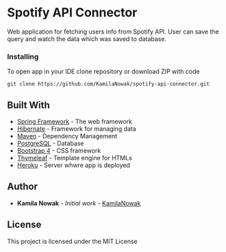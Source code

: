 # Spotify API Connector

Web application for fetching users info from Spotify API. User can save the query  and watch the data which was saved to database.

### Installing

To open app in your IDE clone repository or download ZIP with code

```
git clone https://github.com/KamilaNowak/spotify-api-connector.git
```

## Built With

* [Spring Framework](https://spring.io/) - The web framework
* [Hibernate](https://hibernate.org/) - Framework for managing data
* [Maven](https://maven.apache.org/) - Dependency Management
* [PostgreSQL](https://www.postgresql.org/) - Database
* [Bootstrap 4](https://getbootstrap.com/) - CSS framework
* [Thymeleaf](https://www.thymeleaf.org/) - Template engine for HTMLs
* [Heroku](https://dashboard.heroku.com/) - Server whwre app is deployed

## Author

* **Kamila Nowak** - *Initial work* - [KamilaNowak](https://github.com/KamilaNowak)


## License

This project is licensed under the MIT License 

